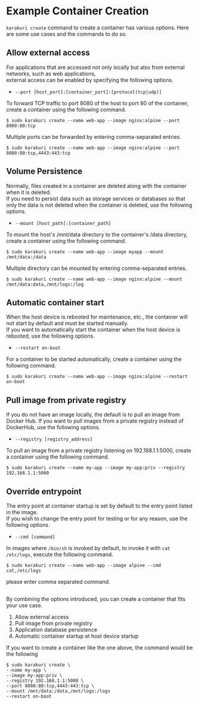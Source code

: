 # Example Container Creation
`karakuri create` command to create a container has various options. Here are some use cases and the commands to do so.

## Allow external access
For applications that are accessed not only locally but also from external networks, such as web applications,  
external access can be enabled by specifying the following options.  

- `--port [host_port]:[container_port]:[protocol(tcp|udp)]`

To forward TCP traffic to port 8080 of the host to port 80 of the container, create a container using the following command.
```
$ sudo karakuri create --name web-app --image nginx:alpine --port 8080:80:tcp
```

Multiple ports can be forwarded by entering comma-separated entries.  
```
$ sudo karakuri create --name web-app --image nginx:alpine --port 8080:80:tcp,4443:443:tcp
```

## Volume Persistence
Normally, files created in a container are deleted along with the container when it is deleted.  
If you need to persist data such as storage services or databases so that only the data is not deleted when the container is deleted, use the following options.

- `--mount [host_path]:[container_path]`

To mount the host's /mnt/data directory to the container's /data directory, create a container using the following command.
```
$ sudo karakuri create --name web-app --image myapp --mount /mnt/data:/data
```

Multiple directory can be mounted by entering comma-separated entries.  
```
$ sudo karakuri create --name web-app --image nginx:alpine --mount /mnt/data:data,/mnt/logs:/log
```

## Automatic container start
When the host device is rebooted for maintenance, etc., the container will not start by default and must be started manually.  
If you want to automatically start the container when the host device is rebooted, use the following options.

- `--restart on-boot`

For a container to be started automatically, create a container using the following command.
```
$ sudo karakuri create --name web-app --image nginx:alpine --restart on-boot
```

## Pull image from private registry
If you do not have an image locally, the default is to pull an image from Docker Hub.
If you want to pull images from a private registry instead of DockerHub, use the following options.

- `--registry [registry_address]`

To pull an image from a private registry listening on 192.168.1.1:5000, create a container using the following command.
```
$ sudo karakuri create --name my-app --image my-app:priv --registry 192.168.1.1:5000
```

## Override entrypoint
The entry point at container startup is set by default to the entry point listed in the image.  
If you wish to change the entry point for testing or for any reason, use the following options.

- `--cmd [command]`

In images where `/bin/sh` is invoked by default, to invoke it with `cat /etc/logs`, execute the following command.
```
$ sudo karakuri create --name web-app --image alpine --cmd cat,/etc/logs
```
please enter comma separated command.

## 
By combining the options introduced, you can create a container that fits your use case.

1. Allow external access
2. Pull image from private registry
3. Application database persistence
4. Automatic container startup at host device startup

If you want to create a container like the one above, the command would be the following
```
$ sudo karakuri create \
--name my-app \
--image my-app:priv \
--registry 192.168.1.1:5000 \
--port 8080:80:tcp,4443:443:tcp \
--mount /mnt/data:/data,/mnt/logs:/logs
--restart on-boot
```
